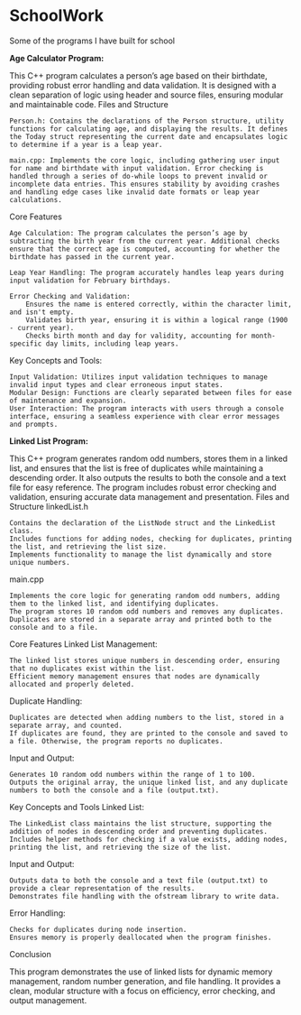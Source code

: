 # SchoolWork
Some of the programs I have built for school

**Age Calculator Program:**

This C++ program calculates a person’s age based on their birthdate, providing robust error handling and data validation. It is designed with a clean separation of logic using header and source files, ensuring modular and maintainable code.
Files and Structure

    Person.h: Contains the declarations of the Person structure, utility functions for calculating age, and displaying the results. It defines the Today struct representing the current date and encapsulates logic to determine if a year is a leap year.

    main.cpp: Implements the core logic, including gathering user input for name and birthdate with input validation. Error checking is handled through a series of do-while loops to prevent invalid or incomplete data entries. This ensures stability by avoiding crashes and handling edge cases like invalid date formats or leap year calculations.

Core Features

    Age Calculation: The program calculates the person’s age by subtracting the birth year from the current year. Additional checks ensure that the correct age is computed, accounting for whether the birthdate has passed in the current year.

    Leap Year Handling: The program accurately handles leap years during input validation for February birthdays.

    Error Checking and Validation:
        Ensures the name is entered correctly, within the character limit, and isn't empty.
        Validates birth year, ensuring it is within a logical range (1900 - current year).
        Checks birth month and day for validity, accounting for month-specific day limits, including leap years.

Key Concepts and Tools:

    Input Validation: Utilizes input validation techniques to manage invalid input types and clear erroneous input states.
    Modular Design: Functions are clearly separated between files for ease of maintenance and expansion.
    User Interaction: The program interacts with users through a console interface, ensuring a seamless experience with clear error messages and prompts.

**Linked List Program:**

This C++ program generates random odd numbers, stores them in a linked list, and ensures that the list is free of duplicates while maintaining a descending order. It also outputs the results to both the console and a text file for easy reference. The program includes robust error checking and validation, ensuring accurate data management and presentation.
Files and Structure
linkedList.h

    Contains the declaration of the ListNode struct and the LinkedList class.
    Includes functions for adding nodes, checking for duplicates, printing the list, and retrieving the list size.
    Implements functionality to manage the list dynamically and store unique numbers.

main.cpp

    Implements the core logic for generating random odd numbers, adding them to the linked list, and identifying duplicates.
    The program stores 10 random odd numbers and removes any duplicates.
    Duplicates are stored in a separate array and printed both to the console and to a file.

Core Features
Linked List Management:

    The linked list stores unique numbers in descending order, ensuring that no duplicates exist within the list.
    Efficient memory management ensures that nodes are dynamically allocated and properly deleted.

Duplicate Handling:

    Duplicates are detected when adding numbers to the list, stored in a separate array, and counted.
    If duplicates are found, they are printed to the console and saved to a file. Otherwise, the program reports no duplicates.

Input and Output:

    Generates 10 random odd numbers within the range of 1 to 100.
    Outputs the original array, the unique linked list, and any duplicate numbers to both the console and a file (output.txt).

Key Concepts and Tools
Linked List:

    The LinkedList class maintains the list structure, supporting the addition of nodes in descending order and preventing duplicates.
    Includes helper methods for checking if a value exists, adding nodes, printing the list, and retrieving the size of the list.

Input and Output:

    Outputs data to both the console and a text file (output.txt) to provide a clear representation of the results.
    Demonstrates file handling with the ofstream library to write data.

Error Handling:

    Checks for duplicates during node insertion.
    Ensures memory is properly deallocated when the program finishes.

Conclusion

This program demonstrates the use of linked lists for dynamic memory management, random number generation, and file handling. It provides a clean, modular structure with a focus on efficiency, error checking, and output management.
